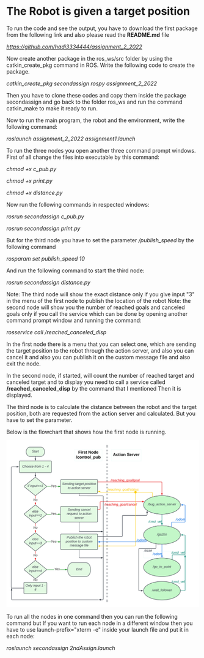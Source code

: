 # The Robot is given a target position  

To run the code and see the output, you have to download the first package from the following link and also please read the **README.md** file

*https://github.com/hadi3334444/assignment_2_2022*

Now create another package in the ros_ws/src folder by using the catkin_create_pkg command in ROS. Write the following code to create the package.

*catkin_create_pkg* *secondassign* *rospy* *assignment_2_2022*

Then you have to clone these codes and copy them inside the package secondassign and go back to the folder ros_ws and run the command catkin_make to make it ready to run.

Now to run the main program, the robot and the environment, write the following command:

*roslaunch* *assignment_2_2022* *assignment1.launch*

To run the three nodes you open another three command prompt windows. First of all change the files into executable by this command:

*chmod* *+x* *c_pub.py* 

*chmod* *+x* *print.py* 

*chmod* *+x* *distance.py* 

Now run the following commands in respected windows:

*rosrun* *secondassign* *c_pub.py*

*rosrun* *secondassign* *print.py*

But for the third node you have to set the parameter */publish_speed* by the following command

*rosparam* *set* *publish_speed* *10*

And run the following command to start the third node:

*rosrun* *secondassign* *distance.py*


Note: The third node will show the exact distance only if you give input "3" in the menu of the first node to publish the location of the robot
Note: the second node will show you the number of reached goals and canceled goals only if you call the service which can be done by opening another command prompt window and running the command:

*rosservice* *call* */reached_canceled_disp*   



In the first node there is a menu that you can select one, which are sending the target position to the robot through the action server, and also you can cancel it and also you can publish it on the custom message file and also exit the node.
 
In the second node, if started, will count the number of reached target and canceled target and to display you need to call a service called **/reached_canceled_disp** by the command that I mentioned Then it is displayed.

The third node is to calculate the distance between the robot and the target position, both are requested from the action server and calculated. But you have to set the parameter.



Below is the flowchart that shows how the first node is running. 

![Tux, the Linux mascot](/image/flowchart.png)

To run all the nodes in one command then you can run the following command but If you want to run each node in a different window then you have to use launch-prefix="xterm -e" inside your launch file and put it in each node:

*roslaunch* *secondassign* *2ndAssign.launch*
